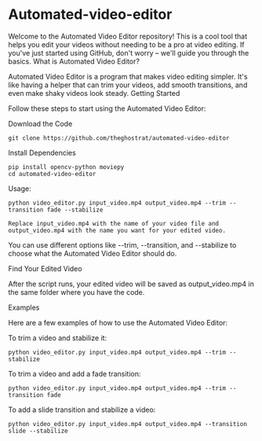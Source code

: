 # Automated-video-editor


Welcome to the Automated Video Editor repository! This is a cool tool that helps you edit your videos without needing to be a pro at video editing. If you've just started using GitHub, don't worry – we'll guide you through the basics.
What is Automated Video Editor?

Automated Video Editor is a program that makes video editing simpler. It's like having a helper that can trim your videos, add smooth transitions, and even make shaky videos look steady.
Getting Started

Follow these steps to start using the Automated Video Editor:

Download the Code
    
    git clone https://github.com/theghostrat/automated-video-editor

Install Dependencies

    pip install opencv-python moviepy
    cd automated-video-editor

Usage:

    python video_editor.py input_video.mp4 output_video.mp4 --trim --transition fade --stabilize

    Replace input_video.mp4 with the name of your video file and output_video.mp4 with the name you want for your edited video.

You can use different options like --trim, --transition, and --stabilize to choose what the Automated Video Editor should do.

Find Your Edited Video

After the script runs, your edited video will be saved as output_video.mp4 in the same folder where you have the code.

Examples

Here are a few examples of how to use the Automated Video Editor:

  To trim a video and stabilize it:

    python video_editor.py input_video.mp4 output_video.mp4 --trim --stabilize

  To trim a video and add a fade transition:


    python video_editor.py input_video.mp4 output_video.mp4 --trim --transition fade

  To add a slide transition and stabilize a video:


    python video_editor.py input_video.mp4 output_video.mp4 --transition slide --stabilize
